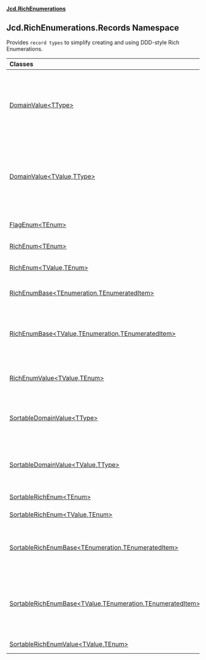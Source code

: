 #### [Jcd.RichEnumerations](index.md 'index')

## Jcd.RichEnumerations.Records Namespace

Provides `record types` to simplify creating and using DDD-style Rich Enumerations.

| Classes | |
| :--- | :--- |
| [DomainValue&lt;TType&gt;](DomainValue_TType_.md 'Jcd.RichEnumerations.Records.DomainValue<TType>') | A [DomainValue&lt;TValue,TType&gt;](DomainValue_TValue,TType_.md 'Jcd.RichEnumerations.Records.DomainValue<TValue,TType>') is an open set of values which may share an underlying integral data type with others, but need semantic separation, such as database row identifier columns. Using these prevents accidentally using one in place of another. |
| [DomainValue&lt;TValue,TType&gt;](DomainValue_TValue,TType_.md 'Jcd.RichEnumerations.Records.DomainValue<TValue,TType>') | A [DomainValue&lt;TValue,TType&gt;](DomainValue_TValue,TType_.md 'Jcd.RichEnumerations.Records.DomainValue<TValue,TType>') is an open set of values which may share an underlying integral data type with others, but need semantic separation, such as database row identifier columns. Using these prevents accidentally using one in place of another. |
| [FlagEnum&lt;TEnum&gt;](FlagEnum_TEnum_.md 'Jcd.RichEnumerations.Records.FlagEnum<TEnum>') | A rich enumeration type that supports setting individual flags for up to 64 flags. |
| [RichEnum&lt;TEnum&gt;](RichEnum_TEnum_.md 'Jcd.RichEnumerations.Records.RichEnum<TEnum>') | A [RichEnum&lt;TValue,TEnum&gt;](RichEnum_TValue,TEnum_.md 'Jcd.RichEnumerations.Records.RichEnum<TValue,TEnum>') with TValue set to int. |
| [RichEnum&lt;TValue,TEnum&gt;](RichEnum_TValue,TEnum_.md 'Jcd.RichEnumerations.Records.RichEnum<TValue,TEnum>') | A [RichEnum&lt;TValue,TEnum&gt;](RichEnum_TValue,TEnum_.md 'Jcd.RichEnumerations.Records.RichEnum<TValue,TEnum>') with .Value as a user defined type. |
| [RichEnumBase&lt;TEnumeration,TEnumeratedItem&gt;](RichEnumBase_TEnumeration,TEnumeratedItem_.md 'Jcd.RichEnumerations.Records.RichEnumBase<TEnumeration,TEnumeratedItem>') | Provides access to all instances on the enumeration container by way of the [All](RichEnumBase_TEnumeration,TEnumeratedItem_.All.md 'Jcd.RichEnumerations.Records.RichEnumBase<TEnumeration,TEnumeratedItem>.All') property. |
| [RichEnumBase&lt;TValue,TEnumeration,TEnumeratedItem&gt;](RichEnumBase_TValue,TEnumeration,TEnumeratedItem_.md 'Jcd.RichEnumerations.Records.RichEnumBase<TValue,TEnumeration,TEnumeratedItem>') | Provides access to all instances on the enumeration container by way of the [All](RichEnumBase_TEnumeration,TEnumeratedItem_.All.md 'Jcd.RichEnumerations.Records.RichEnumBase<TEnumeration,TEnumeratedItem>.All') property. And allows lookup of items by value. This is used in [RichEnum&lt;TValue,TEnum&gt;](RichEnum_TValue,TEnum_.md 'Jcd.RichEnumerations.Records.RichEnum<TValue,TEnum>') to provide conversion operators. |
| [RichEnumValue&lt;TValue,TEnum&gt;](RichEnumValue_TValue,TEnum_.md 'Jcd.RichEnumerations.Records.RichEnumValue<TValue,TEnum>') | A [RichEnumValue&lt;TValue,TEnum&gt;](RichEnumValue_TValue,TEnum_.md 'Jcd.RichEnumerations.Records.RichEnumValue<TValue,TEnum>') with .Value as a user defined type. |
| [SortableDomainValue&lt;TType&gt;](SortableDomainValue_TType_.md 'Jcd.RichEnumerations.Records.SortableDomainValue<TType>') | A helper interface to enable building auto casting into the data type aware `SortableRichEnum{TValue,TEnum}` types. This helps minimize boilerplate code. |
| [SortableDomainValue&lt;TValue,TType&gt;](SortableDomainValue_TValue,TType_.md 'Jcd.RichEnumerations.Records.SortableDomainValue<TValue,TType>') | A helper interface to enable building auto casting into the data type aware `SortableRichEnum{TValue,TEnum}` types. This helps minimize boilerplate code. |
| [SortableRichEnum&lt;TEnum&gt;](SortableRichEnum_TEnum_.md 'Jcd.RichEnumerations.Records.SortableRichEnum<TEnum>') | A rich enum that can be sorted with a call to `.Sort()`. |
| [SortableRichEnum&lt;TValue,TEnum&gt;](SortableRichEnum_TValue,TEnum_.md 'Jcd.RichEnumerations.Records.SortableRichEnum<TValue,TEnum>') | A rich enum that can be sorted with a call to `.Sort()`. |
| [SortableRichEnumBase&lt;TEnumeration,TEnumeratedItem&gt;](SortableRichEnumBase_TEnumeration,TEnumeratedItem_.md 'Jcd.RichEnumerations.Records.SortableRichEnumBase<TEnumeration,TEnumeratedItem>') | A base for sortable rich enumerations. This type provides a hook to sort the .All collection. `.Sort()` should be called once and only once during application startup. |
| [SortableRichEnumBase&lt;TValue,TEnumeration,TEnumeratedItem&gt;](SortableRichEnumBase_TValue,TEnumeration,TEnumeratedItem_.md 'Jcd.RichEnumerations.Records.SortableRichEnumBase<TValue,TEnumeration,TEnumeratedItem>') | A base for sortable rich enumerations where the .Value property is present on the enumerated type. This type provides a hook to sort the .All collection. `.Sort()` should be called only once and only once in the application startup. |
| [SortableRichEnumValue&lt;TValue,TEnum&gt;](SortableRichEnumValue_TValue,TEnum_.md 'Jcd.RichEnumerations.Records.SortableRichEnumValue<TValue,TEnum>') | A rich enum that can be sorted with a call to `.Sort()`. |
